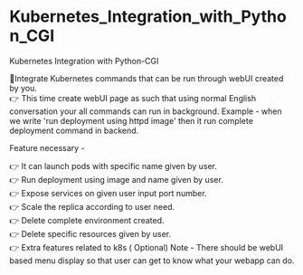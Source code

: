 # Kubernetes_Integration_with_Python_CGI

Kubernetes Integration with Python-CGI  

📌Integrate Kubernetes commands that can be run through webUI created by you.  
👉 This time create webUI page as such that using normal English conversation your all commands can run in background. 
Example - when we write 'run deployment using httpd image' then it run complete deployment command in backend.   

Feature necessary - 

👉 It can launch pods with specific name given by user.  
👉 Run deployment using image and name given by user.  
👉 Expose services on given user input port number.  
👉 Scale the replica according to user need.  
👉 Delete complete environment created.  
👉 Delete specific resources given by user.  
👉 Extra features related to k8s ( Optional)  Note - There should be webUI based menu display so that user can get to know what your webapp can do. 
